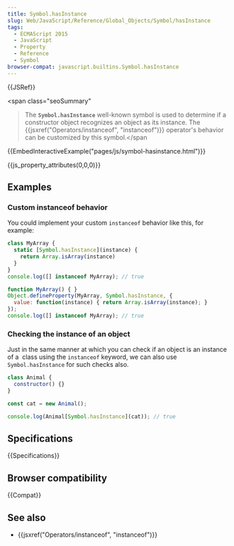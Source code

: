 ```yaml
---
title: Symbol.hasInstance
slug: Web/JavaScript/Reference/Global_Objects/Symbol/hasInstance
tags:
  - ECMAScript 2015
  - JavaScript
  - Property
  - Reference
  - Symbol
browser-compat: javascript.builtins.Symbol.hasInstance
---
```

{{JSRef}}

<span class="seoSummary"

> The <strong><code>Symbol.hasInstance</code></strong> well-known symbol is used
> to determine if a constructor object recognizes an object as its instance. The
> {{jsxref("Operators/instanceof", "instanceof")}} operator's
> behavior can be customized by this symbol.</span

{{EmbedInteractiveExample("pages/js/symbol-hasinstance.html")}}

{{js_property_attributes(0,0,0)}}

## Examples

### Custom instanceof behavior

You could implement your custom `instanceof` behavior like this, for example:

```js
class MyArray {
  static [Symbol.hasInstance](instance) {
    return Array.isArray(instance)
  }
}
console.log([] instanceof MyArray); // true
```

```js
function MyArray() { }
Object.defineProperty(MyArray, Symbol.hasInstance, {
  value: function(instance) { return Array.isArray(instance); }
});
console.log([] instanceof MyArray); // true
```

### Checking the instance of an object

Just in the same manner at which you can check if an object is an instance of a 
class using the `instanceof` keyword, we can also use `Symbol.hasInstance` for
such checks also.

```js
class Animal {
  constructor() {}
}

const cat = new Animal();

console.log(Animal[Symbol.hasInstance](cat)); // true
```

## Specifications

{{Specifications}}

## Browser compatibility

{{Compat}}

## See also

- {{jsxref("Operators/instanceof", "instanceof")}}

